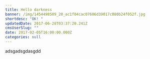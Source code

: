 ```yaml
---
title: Hello darkness
banner: /img/1454498509_20_ac1f04cac07606d39017c080b24f052f.jpg
shortdesc: "OK! "
updatedDate: 2017-06-28T03:37:20.241Z
cmsUserSlug: ""
date: 2017-02-05T16:00:00.000Z
categories: null
---
```


adsgadsgdasgdd